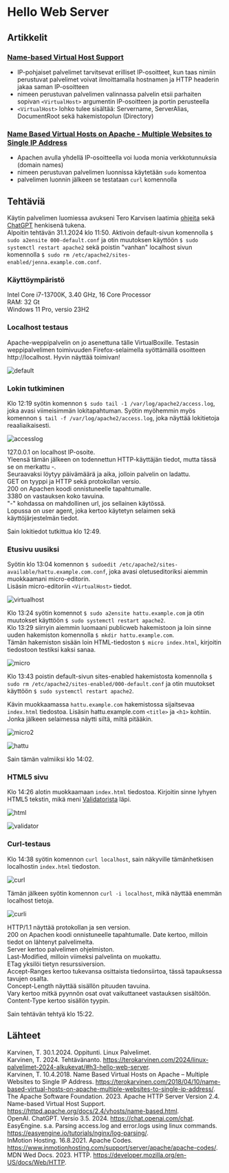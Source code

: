 # Hello Web Server

## Artikkelit

### [Name-based Virtual Host Support](https://httpd.apache.org/docs/2.4/vhosts/name-based.html)
-  IP-pohjaiset palvelimet tarvitsevat erilliset IP-osoitteet, kun taas nimiin perustuvat palvelimet voivat ilmoittamalla hostnamen ja HTTP headerin jakaa saman IP-osoitteen
-  nimeen perustuvan palvelimen valinnassa palvelin etsii parhaiten sopivan `<VirtualHost>` argumentin IP-osoitteen ja portin perusteella
-  `<VirtualHost>` lohko tulee sisältää: Servername, ServerAlias, DocumentRoot sekä hakemistopolun (Directory)

### [Name Based Virtual Hosts on Apache - Multiple Websites to Single IP Address](https://terokarvinen.com/2018/04/10/name-based-virtual-hosts-on-apache-multiple-websites-to-single-ip-address/)
- Apachen avulla yhdellä IP-osoitteella voi luoda monia verkkotunnuksia (domain names)
- nimeen perustuvan palvelimen luonnissa käytetään `sudo` komentoa
- palvelimen luonnin jälkeen se testataan `curl` komennolla

## Tehtäviä

Käytin palvelimen luomiessa avukseni Tero Karvisen laatimia [ohjeita](https://terokarvinen.com/2018/04/10/name-based-virtual-hosts-on-apache-multiple-websites-to-single-ip-address/) sekä [ChatGPT](https://chat.openai.com/) henkisenä tukena.  
Alpoitin tehtävän 31.1.2024 klo 11:50. Aktivoin default-sivun komennolla `$ sudo a2ensite 000-default.conf` ja otin muutoksen käyttöön `$ sudo systemctl restart apache2` sekä poistin "vanhan" localhost sivun komennolla `$ sudo rm /etc/apache2/sites-enabled/jenna.example.com.conf`.  

### Käyttöympäristö

Intel Core i7-13700K, 3.40 GHz, 16 Core Processor  
RAM: 32 Gt  
Windows 11 Pro, versio 23H2  

### Localhost testaus

Apache-weppipalvelin on jo asenettuna tälle VirtualBoxille. Testasin weppipalvelimen toimivuuden Firefox-selaimella syöttämällä osoitteen http://localhost. Hyvin näyttää toimivan!

![default](images/default.png)

### Lokin tutkiminen
Klo 12:19 syötin komennon `$ sudo tail -1 /var/log/apache2/access.log`, joka avasi viimeisimmän lokitapahtuman. Syötin myöhemmin myös komennon `$ tail -f /var/log/apache2/access.log`, joka näyttää lokitietoja reaaliaikaisesti.

![accesslog](images/accesslog.png)

127.0.0.1 on localhost IP-osoite.  
Yleensä tämän jälkeen on todennettun HTTP-käyttäjän tiedot, mutta tässä se on merkattu -.  
Seuraavaksi löytyy päivämäärä ja aika, jolloin palvelin on ladattu.  
GET on tyyppi ja HTTP sekä protokollan versio.    
200 on Apachen koodi onnistuneelle tapahtumalle.  
3380 on vastauksen koko tavuina.  
"-" kohdassa on mahdollinen url, jos sellainen käytössä.  
Lopussa on user agent, joka kertoo käytetyn selaimen sekä käyttöjärjestelmän tiedot.  

Sain lokitiedot tutkittua klo 12:49.  

### Etusivu uusiksi

Syötin klo 13:04 komennon `$ sudoedit /etc/apache2/sites-available/hattu.example.com.conf`, joka avasi oletuseditoriksi aiemmin muokkaamani micro-editorin.  
Lisäsin micro-editoriin `<VirtualHost>` tiedot.

![virtualhost](images/virtualhost.png)

Klo 13:24 syötin komennot `$ sudo a2ensite hattu.example.com` ja otin muutokset käyttöön `$ sudo systemctl restart apache2`.  
Klo 13:29 siirryin aiemmin luomaani publicweb hakemistoon ja loin sinne uuden hakemiston komennolla `$ mkdir hattu.example.com`.   
Tämän hakemiston sisään loin HTML-tiedoston `$ micro index.html`, kirjoitin tiedostoon testiksi kaksi sanaa. 

![micro](images/micro.png)

Klo 13:43 poistin default-sivun sites-enabled hakemistosta komennolla `$ sudo rm /etc/apache2/sites-enabled/000-default.conf` ja otin muutokset käyttöön `$ sudo systemctl restart apache2`.  

Kävin muokkaamassa `hattu.example.com` hakemistossa sijaitsevaa `index.html` tiedostoa.  Lisäsin hattu.example.com `<title>` ja `<h1>` kohtiin.  Jonka jälkeen selaimessa näytti siltä, miltä pitääkin.  

![micro2](images/micro2.png)  

![hattu](images/hattu.png)

Sain tämän valmiiksi klo 14:02.

### HTML5 sivu
Klo 14:26 alotin muokkaamaan `index.html` tiedostoa.  Kirjoitin sinne lyhyen HTML5 tekstin, mikä meni [Validatorista](https://validator.w3.org/#validate_by_input) läpi.  

![html](images/html.png)

![validator](images/validator.png)

### Curl-testaus

Klo 14:38 syötin komennon `curl localhost`, sain näkyville tämänhetkisen localhostin `index.html` tiedoston.  

![curl](images/curl.png)

Tämän jälkeen syötin komennon `curl -i localhost`, mikä näyttää enemmän localhost tietoja.  

![curli](images/curli.png)

HTTP/1.1 näyttää protokollan ja sen version.  
200 on Apachen koodi onnistuneelle tapahtumalle. 
Date kertoo, milloin tiedot on lähtenyt palvelimelta.  
Server kertoo palvelimen ohjelmiston.  
Last-Modified, milloin viimeksi palvelinta on muokattu.  
ETag yksilöi tietyn resurssiversion.  
Accept-Ranges kertoo tukevansa osittaista tiedonsiirtoa, tässä tapauksessa tavujen osalta.  
Concept-Length näyttää sisällön pituuden tavuina.  
Vary kertoo mitkä pyynnön osat ovat vaikuttaneet vastauksen sisältöön.  
Content-Type kertoo sisällön tyypin.  

Sain tehtävän tehtyä klo 15:22.  

## Lähteet

Karvinen, T. 30.1.2024. Oppitunti. Linux Palvelimet.  
Karvinen, T. 2024. Tehtävänanto. https://terokarvinen.com/2024/linux-palvelimet-2024-alkukevat/#h3-hello-web-server.  
Karvinen, T. 10.4.2018. Name Based Virtual Hosts on Apache – Multiple Websites to Single IP Address. https://terokarvinen.com/2018/04/10/name-based-virtual-hosts-on-apache-multiple-websites-to-single-ip-address/.  
The Apache Software Foundation. 2023. Apache HTTP Server Version 2.4. Name-based Virtual Host Support. https://httpd.apache.org/docs/2.4/vhosts/name-based.html.  
OpenAI. ChatGPT. Versio 3.5. 2024. https://chat.openai.com/chat.  
EasyEngine. s.a. Parsing access.log and error.logs using linux commands. https://easyengine.io/tutorials/nginx/log-parsing/.  
InMotion Hosting. 16.8.2021. Apache Codes. https://www.inmotionhosting.com/support/server/apache/apache-codes/.  
MDN Wed Docs. 2023. HTTP. https://developer.mozilla.org/en-US/docs/Web/HTTP. 
